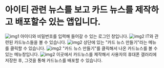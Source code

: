 # 아이티 관련 뉴스를 보고 카드 뉴스를 제작하고 배포할수 있는 앱입니다.

<img src="img/KakaoTalk_20171106_200421213.png" alt="img1">
아이디와 비밀번호를 입력해 들어갈 수 있는 로그인 창입니다.

<img src="img/KakaoTalk_20171106_200426249.png" alt="img2">
IT와 관련된 카드뉴스들을 볼 수 있습니다.

<img src="img/KakaoTalk_20171106_200431288.png" alt="img2">
상단에 있는 "카드 뉴스 만들기"라는 메뉴를 클릭할 수 있습니다.

<img src="img/KakaoTalk_20171106_200435019.png" alt="img2">
"카드 뉴스 만들기"를 클릭해서 나온 카드뉴스를 볼 수 있는 메뉴창입니다.

<img src="img/KakaoTalk_20171106_200442380.png" alt="img2">
이곳에서 카드뉴스를 제작해서 사용자의 휴대폰 갤러리에 저장한 후, 그것을 통해 카드뉴스를 배포할 수 있습니다.
